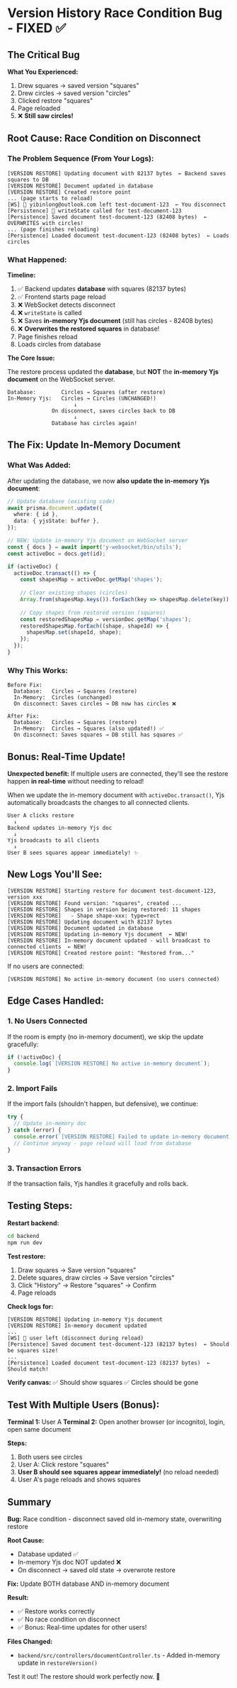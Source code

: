 # Version History Race Condition Bug - FIXED ✅

## The Critical Bug

**What You Experienced:**
1. Drew squares → saved version "squares"
2. Drew circles → saved version "circles"
3. Clicked restore "squares"
4. Page reloaded
5. ❌ **Still saw circles!**

## Root Cause: Race Condition on Disconnect

### The Problem Sequence (From Your Logs):

```
[VERSION RESTORE] Updating document with 82137 bytes  ← Backend saves squares to DB
[VERSION RESTORE] Document updated in database
[VERSION RESTORE] Created restore point
... (page starts to reload)
[WS] 👋 yibinlong@outlook.com left test-document-123  ← You disconnect
[Persistence] 💾 writeState called for test-document-123
[Persistence] Saved document test-document-123 (82408 bytes)  ← OVERWRITES with circles!
... (page finishes reloading)
[Persistence] Loaded document test-document-123 (82408 bytes)  ← Loads circles
```

### What Happened:

**Timeline:**
1. ✅ Backend updates **database** with squares (82137 bytes)
2. ✅ Frontend starts page reload
3. ❌ WebSocket detects disconnect
4. ❌ `writeState` is called
5. ❌ Saves **in-memory Yjs document** (still has circles - 82408 bytes)
6. ❌ **Overwrites the restored squares** in database!
7. Page finishes reload
8. Loads circles from database

**The Core Issue:**

The restore process updated the **database**, but **NOT** the **in-memory Yjs document** on the WebSocket server.

```
Database:        Circles → Squares (after restore)
In-Memory Yjs:   Circles → Circles (UNCHANGED!)
                     ↓
              On disconnect, saves circles back to DB
                     ↓
              Database has circles again!
```

## The Fix: Update In-Memory Document

### What Was Added:

After updating the database, we now **also update the in-memory Yjs document**:

```typescript
// Update database (existing code)
await prisma.document.update({
  where: { id },
  data: { yjsState: buffer },
});

// NEW: Update in-memory Yjs document on WebSocket server
const { docs } = await import('y-websocket/bin/utils');
const activeDoc = docs.get(id);

if (activeDoc) {
  activeDoc.transact(() => {
    const shapesMap = activeDoc.getMap('shapes');
    
    // Clear existing shapes (circles)
    Array.from(shapesMap.keys()).forEach(key => shapesMap.delete(key));
    
    // Copy shapes from restored version (squares)
    const restoredShapesMap = versionDoc.getMap('shapes');
    restoredShapesMap.forEach((shape, shapeId) => {
      shapesMap.set(shapeId, shape);
    });
  });
}
```

### Why This Works:

```
Before Fix:
  Database:   Circles → Squares (restore)
  In-Memory:  Circles (unchanged)
  On disconnect: Saves circles → DB now has circles ❌

After Fix:
  Database:   Circles → Squares (restore)
  In-Memory:  Circles → Squares (also updated!) ✅
  On disconnect: Saves squares → DB still has squares ✅
```

## Bonus: Real-Time Update!

**Unexpected benefit:** If multiple users are connected, they'll see the restore happen **in real-time** without needing to reload!

When we update the in-memory document with `activeDoc.transact()`, Yjs automatically broadcasts the changes to all connected clients.

```
User A clicks restore
  ↓
Backend updates in-memory Yjs doc
  ↓
Yjs broadcasts to all clients
  ↓
User B sees squares appear immediately! ✨
```

## New Logs You'll See:

```
[VERSION RESTORE] Starting restore for document test-document-123, version xxx
[VERSION RESTORE] Found version: "squares", created ...
[VERSION RESTORE] Shapes in version being restored: 11 shapes
[VERSION RESTORE]   - Shape shape-xxx: type=rect
[VERSION RESTORE] Updating document with 82137 bytes
[VERSION RESTORE] Document updated in database
[VERSION RESTORE] Updating in-memory Yjs document  ← NEW!
[VERSION RESTORE] In-memory document updated - will broadcast to connected clients  ← NEW!
[VERSION RESTORE] Created restore point: "Restored from..."
```

If no users are connected:
```
[VERSION RESTORE] No active in-memory document (no users connected)
```

## Edge Cases Handled:

### 1. No Users Connected
If the room is empty (no in-memory document), we skip the update gracefully:
```typescript
if (!activeDoc) {
  console.log(`[VERSION RESTORE] No active in-memory document`);
}
```

### 2. Import Fails
If the import fails (shouldn't happen, but defensive), we continue:
```typescript
try {
  // Update in-memory doc
} catch (error) {
  console.error(`[VERSION RESTORE] Failed to update in-memory document:`, error);
  // Continue anyway - page reload will load from database
}
```

### 3. Transaction Errors
If the transaction fails, Yjs handles it gracefully and rolls back.

## Testing Steps:

**Restart backend:**
```bash
cd backend
npm run dev
```

**Test restore:**
1. Draw squares → Save version "squares"
2. Delete squares, draw circles → Save version "circles"
3. Click "History" → Restore "squares" → Confirm
4. Page reloads

**Check logs for:**
```
[VERSION RESTORE] Updating in-memory Yjs document
[VERSION RESTORE] In-memory document updated
...
[WS] 👋 user left (disconnect during reload)
[Persistence] Saved document test-document-123 (82137 bytes)  ← Should be squares size!
...
[Persistence] Loaded document test-document-123 (82137 bytes)  ← Should match!
```

**Verify canvas:**
✅ Should show squares
✅ Circles should be gone

## Test With Multiple Users (Bonus):

**Terminal 1:** User A
**Terminal 2:** Open another browser (or incognito), login, open same document

**Steps:**
1. Both users see circles
2. User A: Click restore "squares"
3. **User B should see squares appear immediately!** (no reload needed)
4. User A's page reloads and shows squares

## Summary

**Bug:** Race condition - disconnect saved old in-memory state, overwriting restore

**Root Cause:** 
- Database updated ✅
- In-memory Yjs doc NOT updated ❌
- On disconnect → saved old state → overwrote restore

**Fix:** Update BOTH database AND in-memory document

**Result:** 
- ✅ Restore works correctly
- ✅ No race condition on disconnect  
- ✅ Bonus: Real-time updates for other users!

**Files Changed:**
- `backend/src/controllers/documentController.ts` - Added in-memory update in `restoreVersion()`

Test it out! The restore should work perfectly now. 🎉

